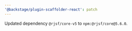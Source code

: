 ```yaml
---
'@backstage/plugin-scaffolder-react': patch
---
```


Updated dependency `@rjsf/core-v5` to `npm:@rjsf/core@5.6.0`.
